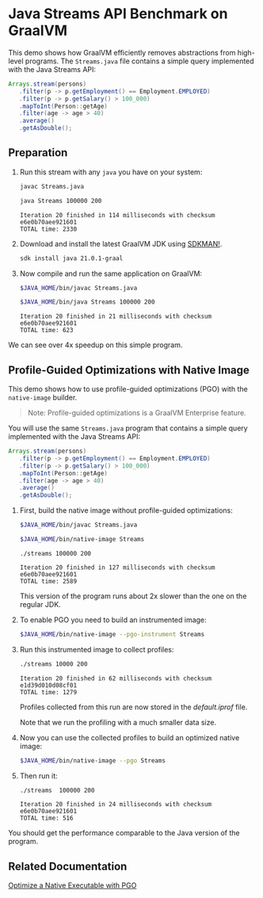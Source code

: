 # Java Streams API Benchmark on GraalVM

This demo shows how GraalVM efficiently removes abstractions from high-level programs.
The `Streams.java` file contains a simple query implemented with the Java Streams API:
```java
Arrays.stream(persons)
   .filter(p -> p.getEmployment() == Employment.EMPLOYED)
   .filter(p -> p.getSalary() > 100_000)
   .mapToInt(Person::getAge)
   .filter(age -> age > 40)
   .average()
   .getAsDouble();
```
## Preparation

1. Run this stream with any `java` you have on your system:
    ```bash
    javac Streams.java
    ```
    ```bash
    java Streams 100000 200
    ```
    ```
    Iteration 20 finished in 114 milliseconds with checksum e6e0b70aee921601
    TOTAL time: 2330
    ```

2. Download and install the latest GraalVM JDK using [SDKMAN!](https://sdkman.io/).
    ```bash
    sdk install java 21.0.1-graal
    ```

3. Now compile and run the same application on GraalVM:
    ```bash
    $JAVA_HOME/bin/javac Streams.java
    ```
    ```bash
    $JAVA_HOME/bin/java Streams 100000 200
    ```
    ```
    Iteration 20 finished in 21 milliseconds with checksum e6e0b70aee921601
    TOTAL time: 623
    ```

We can see over 4x speedup on this simple program.

## Profile-Guided Optimizations with Native Image

This demo shows how to use profile-guided optimizations (PGO) with the `native-image` builder.

> Note: Profile-guided optimizations is a GraalVM Enterprise feature.

You will use the same `Streams.java` program that contains a simple query implemented with the Java Streams API:
```java
Arrays.stream(persons)
   .filter(p -> p.getEmployment() == Employment.EMPLOYED)
   .filter(p -> p.getSalary() > 100_000)
   .mapToInt(Person::getAge)
   .filter(age -> age > 40)
   .average()
   .getAsDouble();
```

1. First, build the native image without profile-guided optimizations:
    ```bash
    $JAVA_HOME/bin/javac Streams.java
    ```
    ```bash
    $JAVA_HOME/bin/native-image Streams
    ```
    ```
    ./streams 100000 200
    ```
    ```
    Iteration 20 finished in 127 milliseconds with checksum e6e0b70aee921601
    TOTAL time: 2589
    ```
    This version of the program runs about 2x slower than the one on the regular JDK.

2. To enable PGO you need to build an instrumented image:
    ```bash
    $JAVA_HOME/bin/native-image --pgo-instrument Streams
    ```
3. Run this instrumented image to collect profiles:
    ```bash
    ./streams 10000 200
    ```
    ```
    Iteration 20 finished in 62 milliseconds with checksum e1d39d010d08cf01
    TOTAL time: 1279
    ```
    Profiles collected from this run are now stored in the _default.iprof_ file.
    
    Note that we run the profiling with a much smaller data size.
    
4. Now you can use the collected profiles to build an optimized native image:
    ```bash
    $JAVA_HOME/bin/native-image --pgo Streams
    ```

5. Then run it:
    ```bash
    ./streams  100000 200
    ```
    ```
    Iteration 20 finished in 24 milliseconds with checksum e6e0b70aee921601
    TOTAL time: 516
    ```

You should get the performance comparable to the Java version of the program.

## Related Documentation

[Optimize a Native Executable with PGO](https://www.graalvm.org/latest/reference-manual/native-image/guides/optimize-native-executable-with-pgo/)
